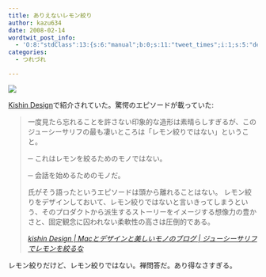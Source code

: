 ```yaml
---
title: ありえないレモン絞り
author: kazu634
date: 2008-02-14
wordtwit_post_info:
  - 'O:8:"stdClass":13:{s:6:"manual";b:0;s:11:"tweet_times";i:1;s:5:"delay";i:0;s:7:"enabled";i:1;s:10:"separation";s:2:"60";s:7:"version";s:3:"3.7";s:14:"tweet_template";b:0;s:6:"status";i:2;s:6:"result";a:0:{}s:13:"tweet_counter";i:2;s:13:"tweet_log_ids";a:1:{i:0;i:3729;}s:9:"hash_tags";a:0:{}s:8:"accounts";a:1:{i:0;s:7:"kazu634";}}'
categories:
  - つれづれ

---
```

<div class="section">
<p>
<center>
</center>
</p>
  
<p>
<a href="http://flickr.com/photos/spuma/1887927108/" onclick="__gaTracker('send', 'event', 'outbound-article', 'http://flickr.com/photos/spuma/1887927108/', '');" title="Sensual Juice"><img src="http://farm3.static.flickr.com/2202/1887927108_69d52caaf3_m.jpg" /></a>
</p></p> 
  
<p>
<a href="http://blog.kishin-design.com/" onclick="__gaTracker('send', 'event', 'outbound-article', 'http://blog.kishin-design.com/', 'Kishin Design');" target="_blank">Kishin Design</a>で紹介されていた。驚愕のエピソードが載っていた:
</p>
  
<blockquote title="kishin Design | Macとデザインと美しいモノのブログ | ジューシーサリフでレモンを絞るな" cite="http://blog.kishin-design.com/?eid=499460">
<p>
      一度見たら忘れることを許さない印象的な造形は素晴らしすぎるが、このジューシーサリフの最も凄いところは「レモン絞りではない」ということ。
</p>
    
<p>
      ─ これはレモンを絞るためのモノではない。
</p>
    
<p>
      ─ 会話を始めるためのモノだ。
</p>
    
<p>
      氏がそう語ったというエピソードは頭から離れることはない。 レモン絞りをデザインしておいて、レモン絞りではないと言いきってしまうという、そのプロダクトから派生するストーリーをイメージする想像力の豊かさと、固定観念に囚われない柔軟性の高さは圧倒的である。
</p>
    
<p>
<cite><a href="http://blog.kishin-design.com/?eid=499460" onclick="__gaTracker('send', 'event', 'outbound-article', 'http://blog.kishin-design.com/?eid=499460', 'kishin Design | Macとデザインと美しいモノのブログ | ジューシーサリフでレモンを絞るな');" target="_blank">kishin Design | Macとデザインと美しいモノのブログ | ジューシーサリフでレモンを絞るな</a></cite>
</p>
</blockquote>
  
<p>
    レモン絞りだけど、レモン絞りではない。禅問答だ。あり得なさすぎる。
</p>
</div>
